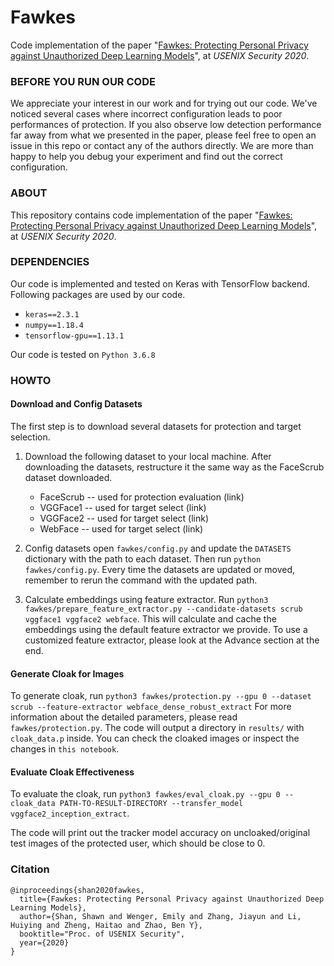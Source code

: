 # Fawkes
Code implementation of the paper "[Fawkes: Protecting Personal Privacy against Unauthorized Deep Learning Models](https://arxiv.org/pdf/2002.08327.pdf)", at *USENIX Security 2020*. 

### BEFORE YOU RUN OUR CODE
We appreciate your interest in our work and for trying out our code. We've noticed several cases where incorrect configuration leads to poor performances of protection. If you also observe low detection performance far away from what we presented in the paper, please feel free to open an issue in this repo or contact any of the authors directly. We are more than happy to help you debug your experiment and find out the correct configuration. 

### ABOUT

This repository contains code implementation of the paper "[Fawkes: Protecting Personal Privacy against Unauthorized Deep Learning Models](https://arxiv.org/pdf/2002.08327.pdf)", at *USENIX Security 2020*. 

### DEPENDENCIES

Our code is implemented and tested on Keras with TensorFlow backend. Following packages are used by our code.

- `keras==2.3.1`
- `numpy==1.18.4`
- `tensorflow-gpu==1.13.1`

Our code is tested on `Python 3.6.8`

### HOWTO

#### Download and Config Datasets
The first step is to download several datasets for protection and target selection. 
1. Download the following dataset to your local machine. After downloading the datasets, restructure it the same way as the FaceScrub dataset downloaded. 
    - FaceScrub -- used for protection evaluation (link)
    - VGGFace1 -- used for target select (link)
    - VGGFace2 -- used for target select (link)
    - WebFace -- used for target select (link)

2. Config datasets
open `fawkes/config.py` and update the `DATASETS` dictionary with the path to each dataset. Then run `python fawkes/config.py`. Every time the datasets are updated or moved, remember to rerun the command with the updated path. 

3. Calculate embeddings using feature extractor. 
Run `python3 fawkes/prepare_feature_extractor.py --candidate-datasets scrub vggface1 vggface2 webface`. This will calculate and cache the embeddings using the default feature extractor we provide. To use a customized feature extractor, please look at the Advance section at the end. 

#### Generate Cloak for Images
To generate cloak, run 
`python3 fawkes/protection.py --gpu 0 --dataset scrub --feature-extractor webface_dense_robust_extract`
For more information about the detailed parameters, please read `fawkes/protection.py`. 
The code will output a directory in `results/` with `cloak_data.p` inside. You can check the cloaked images or inspect the changes in `this notebook`. 

#### Evaluate Cloak Effectiveness
To evaluate the cloak, run `python3 fawkes/eval_cloak.py --gpu 0 --cloak_data PATH-TO-RESULT-DIRECTORY --transfer_model vggface2_inception_extract`. 

The code will print out the tracker model accuracy on uncloaked/original test images of the protected user, which should be close to 0. 


### Citation
```
@inproceedings{shan2020fawkes,
  title={Fawkes: Protecting Personal Privacy against Unauthorized Deep Learning Models},
  author={Shan, Shawn and Wenger, Emily and Zhang, Jiayun and Li, Huiying and Zheng, Haitao and Zhao, Ben Y},
  booktitle="Proc. of USENIX Security",
  year={2020}
}
```